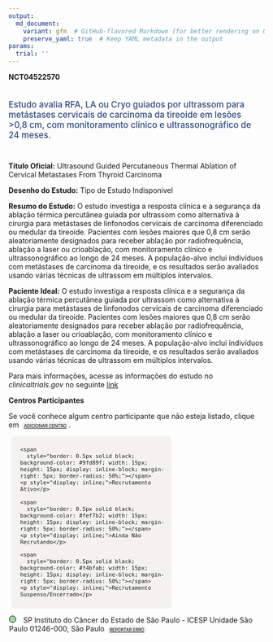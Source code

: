 ```yaml
---
output: 
  md_document:
    variant: gfm  # GitHub-flavored Markdown (for better rendering on GitHub)
    preserve_yaml: true  # Keep YAML metadata in the output
params:
  trial: ''
---
```


**NCT04522570**

<div style="padding: 5px 5px 5px 0px; font-size: 1.20em; font-weight: 500; color: #2E4A7F; text-align: left; margin-bottom: 20px">

Estudo avalia RFA, LA ou Cryo guiados por ultrassom para metástases
cervicais de carcinoma da tireoide em lesões \>0,8 cm, com monitoramento
clínico e ultrassonográfico de 24 meses.

</div>

**Título Oficial:** Ultrasound Guided Percutaneous Thermal Ablation of
Cervical Metastases From Thyroid Carcinoma

**Desenho do Estudo:** Tipo de Estudo Indisponivel

**Resumo do Estudo:** O estudo investiga a resposta clínica e a
segurança da ablação térmica percutânea guiada por ultrassom como
alternativa à cirurgia para metástases de linfonodos cervicais de
carcinoma diferenciado ou medular da tireoide. Pacientes com lesões
maiores que 0,8 cm serão aleatoriamente designados para receber ablação
por radiofrequência, ablação a laser ou crioablação, com monitoramento
clínico e ultrassonográfico ao longo de 24 meses. A população-alvo
inclui indivíduos com metástases de carcinoma da tireoide, e os
resultados serão avaliados usando várias técnicas de ultrassom em
múltiplos intervalos.

**Paciente Ideal:** O estudo investiga a resposta clínica e a segurança
da ablação térmica percutânea guiada por ultrassom como alternativa à
cirurgia para metástases de linfonodos cervicais de carcinoma
diferenciado ou medular da tireoide. Pacientes com lesões maiores que
0,8 cm serão aleatoriamente designados para receber ablação por
radiofrequência, ablação a laser ou crioablação, com monitoramento
clínico e ultrassonográfico ao longo de 24 meses. A população-alvo
inclui indivíduos com metástases de carcinoma da tireoide, e os
resultados serão avaliados usando várias técnicas de ultrassom em
múltiplos intervalos.

Para mais informações, acesse as informações do estudo no
*clinicaltrials.gov* no seguinte
[link](https://clinicaltrials.gov/ct2/show/NCT04522570)

**Centros Participantes**

Se você conhece algum centro participante que não esteja listado, clique
em
<span style="color: #2E4A7F; margin-left: 2px; padding: 4px; background-color: #f3f2f1; border-radius: 8px; font-weight: 500; font-size: 0.6em"><a
href="https://flazar.shinyapps.io/formsapp?study_nct_id=NCT04522570&amp;location_id=N%2FA&amp;location_full_name=N%2FA&amp;form_type=Adicionar%20Centro"
target="_blank">ADICIONAR CENTRO</a></span>.

<div style="margin-bottom: 8px; margin-left: 5px; padding: 8px; max-width: 300px; background-color: #f3f2f1; border-radius: 8px; font-size: 0.9em">

<div style="margin-left: 10px;">

    <span 
      style="border: 0.5px solid black; background-color: #9fd89f; width: 15px; height: 15px; display: inline-block; margin-right: 5px; border-radius: 50%;"></span>
    <p style="display: inline;">Recrutamento Ativo</p>

</div>

<div style="margin-left: 10px;">

    <span 
      style="border: 0.5px solid black; background-color: #fef7b2; width: 15px; height: 15px; display: inline-block; margin-right: 5px; border-radius: 50%;"></span>
    <p style="display: inline;">Ainda Não Recrutando</p>

</div>

<div style="margin-left: 10px;">

    <span 
      style="border: 0.5px solid black; background-color: #f4bfab; width: 15px; height: 15px; display: inline-block; margin-right: 5px; border-radius: 50%;"></span>
    <p style="display: inline;">Recrutamento Suspenso/Encerrado</p>

</div>

</div>

<div style="margin: 1px;">

<span style="border: 0.5px solid black; display: inline-block; width: 12px; height: 12px; border-radius: 50%; margin-right: 10px; padding-bottom: 0px; background-color: #9fd89f;"></span>
SP Instituto do Câncer do Estado de São Paulo - ICESP Unidade São Paulo
01246-000, São Paulo
<span style="color: #2E4A7F; margin-left: 2px; padding: 4px; background-color: #f3f2f1; border-radius: 8px; font-weight: 500; font-size: 0.6em"><a
href="https://flazar.shinyapps.io/formsapp?study_nct_id=NCT04522570&amp;location_id=INSTITUTODOCANCERDOESTADODESAOPAULOSAOPAULO01246000BRAZIL&amp;location_full_name=Instituto%20do%20C%C3%A2ncer%20do%20Estado%20de%20S%C3%A3o%20Paulo%20-%20ICESP%20Unidade%20S%C3%A3o%20Paulo%2C%2001246-000%2C%20S%C3%A3o%20Paulo&amp;form_type=Reportar%20Erro"
target="_blank">REPORTAR ERRO</a></span>

</div>
